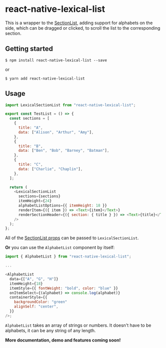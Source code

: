 # react-native-lexical-list

This is a wrapper to the [SectionList](https://reactnative.dev/docs/sectionlist), adding support for alphabets on the
side, which can be dragged or clicked, to scroll the list to the corresponding section.

## Getting started

`$ npm install react-native-lexical-list --save`

or

`$ yarn add react-native-lexical-list`

## Usage

```javascript
import LexicalSectionList from "react-native-lexical-list";

export const TestList = () => {
  const sections = [
    {
      title: "A",
      data: ["Alison", "Arthur", "Amy"],
    },
    {
      title: "B",
      data: ["Ben", "Bob", "Barney", "Batman"],
    },
    {
      title: "C",
      data: ["Charlie", "Chaplin"],
    },
  ];

  return (
    <LexicalSectionList
      sections={sections}
      itemHeight={24}
      alphabetListOptions={{ itemHeight: 18 }}
      renderItem={({ item }) => <Text>{item}</Text>}
      renderSectionHeader={({ section: { title } }) => <Text>{title}</Text>}
    />
  );
};
```

All of the [SectionList props](https://reactnative.dev/docs/sectionlist#props) can be passed to `LexicalSectionList`.

**Or** you can use the `AlphabetList` component by itself:

```javascript
import { AlphabetList } from "react-native-lexical-list";

...

<AlphabetList
  data={["A", "G", "H"]}
  itemHeight={18}
  itemStyle={{ fontWeight: "bold", color: "blue" }}
  onItemSelect={(alphabet) => console.log(alphabet)}
  containerStyle={{
    backgroundColor: "green"
    alignSelf: "center",
  }}
/>;
```

`AlphabetList` takes an array of strings or numbers. It doesn't have to be alphabets, it can be any string of any
length.

**More documentation, demo and features coming soon!**
